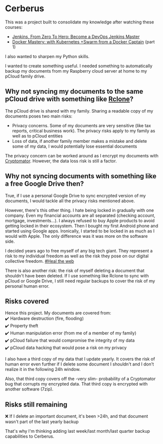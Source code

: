 # Cerberus

This was a project built to consolidate my knowledge after watching these courses:

- [Jenkins, From Zero To Hero: Become a DevOps Jenkins Master](https://www.udemy.com/course/jenkins-from-zero-to-hero/)
- [Docker Mastery: with Kubernetes +Swarm from a Docker Captain](https://www.udemy.com/course/docker-mastery/) (part 1)

I also wanted to sharpen my Python skills.

I wanted to create something useful. I needed something to automatically backup my documents from my Raspberry cloud server at home to my pCloud family drive.

## Why not syncing my documents to the same pCloud drive with something like [Rclone](https://rclone.org/)? 

The pCloud drive is shared with my family. Sharing a readable copy of my documents poses two main risks:
- Privacy concerns. Some of my documents are very sensitive (like tax reports, critical business work). The privacy risks apply to my family as well as to pCloud entities
- Loss of data, if another family member makes a mistake and delete some of my data, I would potentially lose essential documents

The privacy concern can be worked around as I encrypt my documents with [Cryptomator](https://cryptomator.org/). However, the data loss risk is still a factor.

## Why not syncing documents with something like a free Google Drive then? 

True, if I use a personal Google Drive to sync encrypted version of my documents, I would tackle all the privacy risks mentioned above.

However, there's this other thing. I hate being locked in gradually with one company. Even my financial accounts are all separated (checking account, mortgage, investments...). I always refused to buy Apple products to avoid getting locked in their ecosystem. Then I bought my first Android phone and started using Google apps. Ironically, I started to be locked in as much as I would with Apple. The only difference was it was more on the software side.

I decided years ago to free myself of any big tech giant. They represent a risk to my individual freedom as well as the risk they pose on our digital collective freedom. [#Heal the web](https://twitter.com/dhh/status/1212769409451864064)

There is also another risk: the risk of myself deleting a document that shouldn't have been deleted. If I use something like Rclone to sync with pCloud or Google Drive, I still need regular backups to cover the risk of my personal human error.

## Risks covered

Hence this project. My documents are covered from:<br/>
✔️ Hardware destruction (fire, flooding)<br/>
✔️ Property theft<br/>
✔️ Human manipulation error (from me of a member of my family)<br/>
✔️ pCloud failure that would compromise the integrity of my data<br/>
✔️ pCloud data hacking that would pose a risk on my privacy<br/>

I also have a third copy of my data that I update yearly. It covers the risk of human error even further if I delete some document I shouldn't and I don't realize it in the following 24h window.

Also, that third copy covers off the -very slim- probability of a Cryptomator bug that corrupts my encrypted data. That third copy is encrypted with another software (7zip).

## Risks still remaining

❌ If I delete an important document, it's been >24h, and that document wasn't part of the last yearly backup 

That's why I'm thinking adding last week/last month/last quarter backup capabilities to Cerberus.